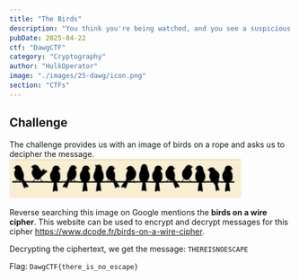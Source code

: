 ```yaml
---
title: "The Birds"
description: "You think you're being watched, and you see a suspicious flock of birds on the powerlines outside of your house each morning. You think the feds are trying to tell you something. Separate words with underscores and encase in DawgCTF{}. All lowercase."
pubDate: 2025-04-22
ctf: "DawgCTF"
category: "Cryptography"
author: "HulkOperator"
image: "./images/25-dawg/icon.png"
section: "CTFs"
---
```


## Challenge

The challenge provides us with an image of birds on a rope and asks us to decipher the message.
![Birds on a Rope](images/25-dawg/burb.png)

Reverse searching this image on Google mentions the **birds on a wire cipher**. This website can be used to encrypt and decrypt messages for this cipher https://www.dcode.fr/birds-on-a-wire-cipher.

Decrypting the ciphertext, we get the message: `THEREISNOESCAPE`

Flag: `DawgCTF{there_is_no_escape}`
